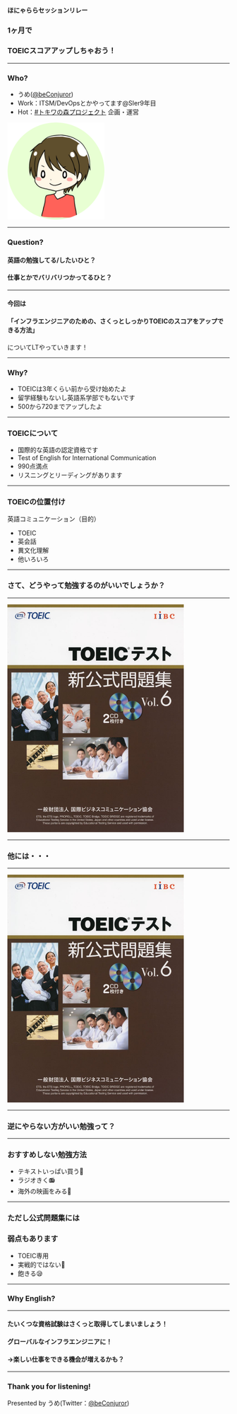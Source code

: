 #### ほにゃららセッションリレー

### 1ヶ月で
### TOEICスコアアップしちゃおう！


---

### Who?

- うめ([@beConjuror](https://twitter.com/beconjuror))
- Work：ITSM/DevOpsとかやってます@SIer9年目
- Hot：[#トキワの森プロジェクト](https://twitter.com/tokiwaengineer) 企画・運営

<img src="img/IMG_2415_round.png" width="220px">


---

### Question?
#### 英語の勉強してる/したいひと？
#### 仕事とかでバリバリつかってるひと？

---

#### 今回は
#### 「インフラエンジニアのための、さくっとしっかりTOEICのスコアをアップできる方法」
についてLTやっていきます！

---

### Why?
- TOEICは3年くらい前から受け始めたよ
- 留学経験もないし英語系学部でもないです
- 500から720までアップしたよ

---

### TOEICについて
- 国際的な英語の認定資格です
- Test of English for International Communication
- 990点満点
- リスニングとリーディングがあります

---

### TOEICの位置付け
英語コミュニケーション（目的）
- TOEIC
- 英会話
- 異文化理解
- 他いろいろ

---

### さて、どうやって勉強するのがいいでしょうか？

---

<img src="img/toeic_text1.jpg" width="400px">

---

### 他には・・・

---

<img src="img/toeic_text1.jpg" width="400px">

---

### 逆にやらない方がいい勉強って？

---

### おすすめしない勉強方法
- テキストいっぱい買う📖
- ラジオきく📻
- 海外の映画をみる🎥

---

### ただし公式問題集には
### 弱点もあります
- TOEIC専用
- 実戦的ではない🤔
- 飽きる😪

---

### Why English?

---


#### たいくつな資格試験はさくっと取得してしまいましょう！
#### グローバルなインフラエンジニアに！
#### →楽しい仕事をできる機会が増えるかも？

---

### Thank you for listening!

Presented by うめ(Twitter：[@beConjuror](https://twitter.com/beconjuror))



